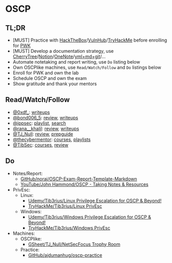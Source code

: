 # OSCP

## TL;DR
- [MUST] Practice with [HackTheBox](https://www.hackthebox.eu/)/[VulnHub](https://www.vulnhub.com/)/[TryHackMe](https://tryhackme.com/) before enrolling for [PWK](https://www.offensive-security.com/pwk-oscp/)
- [MUST] Develop a documentation strategy, use [CherryTree](https://www.giuspen.com/cherrytree/)/[Notion](https://www.notion.so/)/[OneNote](https://www.onenote.com/)/[yml+md+git](https://github.com/7h3rAm/oscplike/)/...
- Automate notetaking and report writing, use `Do` listing below
- Own OSCPlike machines, use `Read/Watch/Follow` and `Do` listings below
- Enroll for PWK and own the lab
- Schedule OSCP and own the exam
- Show gratitude and thank your mentors

## Read/Watch/Follow
- [@0xdf_](https://twitter.com/0xdf_): [writeups](https://0xdf.gitlab.io/tags.html#oscp-like)
- [@bond006_5](https://twitter.com/bond006_5): [review](https://medium.com/@bondo.mike/certification-oscp-de41adeb9d7e), [writeups](https://medium.com/@bondo.mike)
- [@ippsec](https://twitter.com/ippsec): [playlist](https://www.youtube.com/playlist?list=PLidcsTyj9JXK-fnabFLVEVulnHubinQ14Jy5tf), [search](https://ippsec.rocks/)
- [@rana__khalil](https://twitter.com/rana__khalil): [review](https://medium.com/@ranakhalil101/my-oscp-journey-a-review-fa779b4339d9), [writeups](https://medium.com/@ranakhalil101)
- [@TJ_Null](https://twitter.com/tj_null): [review](https://www.netsecfocus.com/oscp/review/2019/01/29/An_Adventure_to_Try_Harder_Tjnulls_OSCP_Journey.html), [prepguide](https://www.netsecfocus.com/oscp/2019/03/29/The_Journey_to_Try_Harder-_TJNulls_Preparation_Guide_for_PWK_OSCP.html)
- [@thecybermentor](https://twitter.com/thecybermentor): [courses](https://www.udemy.com/user/heath-adams-2/), [playlists](https://www.youtube.com/channel/UC0ArlFuFYMpEewyRBzdLHiw/playlists)
- [@TibSec](https://twitter.com/tibsec): [courses](https://www.udemy.com/user/tib3rius/), [review](https://medium.com/@Tib3rius/59-hosts-to-glory-passing-the-oscp-acf0fd384371)

## Do
- Notes/Report:
    * [GitHub/noraj/OSCP-Exam-Report-Template-Markdown](https://github.com/noraj/OSCP-Exam-Report-Template-Markdown)
    * [YouTube/John Hammond/OSCP - Taking Notes & Resources](https://www.youtube.com/watch?v=MQGozZzHUwQ)
- PrivEsc:
    * Linux:
        * [Udemy/Tib3rius/Linux Privilege Escalation for OSCP & Beyond!](https://www.udemy.com/course/linux-privilege-escalation/learn/lecture/16313118#overview)
        * [TryHackMe/Tib3rius/Linux PrivEsc](https://tryhackme.com/room/linuxprivesc)
    * Windows:
        * [Udemy/Tib3rius/Windows Privilege Escalation for OSCP & Beyond!](https://www.udemy.com/course/windows-privilege-escalation/learn/lecture/18153180#overview)
        * [TryHackMe/Tib3rius/Windows PrivEsc](https://tryhackme.com/room/windows10privesc)
- Machines:
    * OSCPlike:
        * [GSheet/TJ_Null/NetSecFocus Trophy Room](https://docs.google.com/spreadsheets/u/1/d/1dwSMIAPIam0PuRBkCiDI88pU3yzrqqHkDtBngUHNCw8/htmlview)
    * Practice:
        * [GitHub/ajdumanhug/oscp-practice](https://github.com/ajdumanhug/oscp-practice)
